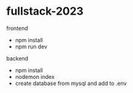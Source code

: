 # fullstack-2023

frontend
- npm install
- npm run dev

backend
- npm install
- nodemon index
- create database from mysql and add to .env
